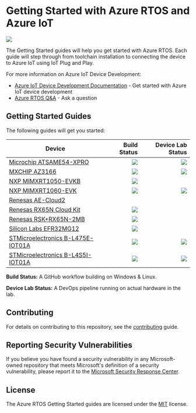 # Getting Started with Azure RTOS and Azure IoT

![](https://github.com/azure-rtos/getting-started/workflows/Markdown%20links/badge.svg)

The Getting Started guides will help you get started with Azure RTOS. Each guide will step through from toolchain installation to connecting the device to Azure IoT using IoT Plug and Play.

For more information on Azure IoT Device Development:
* [Azure IoT Device Development Documentation](https://docs.microsoft.com/azure/iot-develop) - Get started with Azure IoT device development
* [Azure RTOS Q&A](https://aka.ms/QnA/azure-rtos) - Ask a question

## Getting Started Guides

The following guides will get you started:

|Device|Build Status|Device Lab Status|
|---|--:|--:|
|[Microchip ATSAME54-XPRO](Microchip/ATSAME54-XPRO)|![](https://github.com/azure-rtos/getting-started/workflows/ATSAME54-XPRO/badge.svg)|![](https://expresslogic.visualstudio.com/DeviceLab%20AzureRTOS%20GSG/_apis/build/status/azure-rtos.getting-started.microchip.atsame54xpro?repoName=azure-rtos%2Fgetting-started&branchName=master)|
|[MXCHIP AZ3166](MXChip/AZ3166)|![](https://github.com/azure-rtos/getting-started/workflows/AZ3166/badge.svg)|![](https://expresslogic.visualstudio.com/DeviceLab%20AzureRTOS%20GSG/_apis/build/status/azure-rtos.getting-started.mxchip.az3166?repoName=azure-rtos%2Fgetting-started&branchName=master)|
|[NXP MIMXRT1050-EVKB](NXP/MIMXRT1050-EVKB)|![](https://github.com/azure-rtos/getting-started/workflows/MIMXRT1050-EVKB/badge.svg)||
|[NXP MIMXRT1060-EVK](NXP/MIMXRT1060-EVK)|![](https://github.com/azure-rtos/getting-started/workflows/MIMXRT1060-EVK/badge.svg)|![](https://expresslogic.visualstudio.com/DeviceLab%20AzureRTOS%20GSG/_apis/build/status/azure-rtos.getting-started.nxp.1060evk?repoName=azure-rtos%2Fgetting-started&branchName=master)|
|[Renesas AE-Cloud2](Renesas/Synergy)|||
|[Renesas RX65N Cloud Kit](Renesas/RX65N_Cloud_Kit)|![](https://github.com/azure-rtos/getting-started/workflows/RX65N-Cloud-Kit/badge.svg)||
|[Renesas RSK+RX65N-2MB](Renesas/RSK_RX65N_2MB)|![](https://github.com/azure-rtos/getting-started/workflows/RSK-RX65N-2MB/badge.svg)||
|[Silicon Labs EFR32MG12](SiliconLabs/EFR32MG12)|![](https://github.com/azure-rtos/getting-started/workflows/EFR32MG12/badge.svg)||
|[STMicroelectronics B-L475E-IOT01A](STMicroelectronics/STM32L4_L4+)|![](https://github.com/azure-rtos/getting-started/workflows/STM32L4_L4+/badge.svg)|![](https://expresslogic.visualstudio.com/DeviceLab%20AzureRTOS%20GSG/_apis/build/status/azure-rtos.getting-started.stm.l475?repoName=azure-rtos%2Fgetting-started&branchName=master)|
|[STMicroelectronics B-L4S5I-IOT01A](STMicroelectronics/STM32L4_L4+)|![](https://github.com/azure-rtos/getting-started/workflows/STM32L4_L4+/badge.svg)|![](https://expresslogic.visualstudio.com/DeviceLab%20AzureRTOS%20GSG/_apis/build/status/azure-rtos.getting-started.stm.l4s5?repoName=azure-rtos%2Fgetting-started&branchName=master)|

**Build Status:** A GitHub workflow building on Windows & Linux.

**Device Lab Status:** A DevOps pipeline running on actual hardware in the lab.

## Contributing

For details on contributing to this repository, see the [contributing](CONTRIBUTING.md) guide.

## Reporting Security Vulnerabilities

If you believe you have found a security vulnerability in any Microsoft-owned repository that meets Microsoft's definition of a security vulnerability, please report it to the [Microsoft Security Response Center](SECURITY.md).

## License

The Azure RTOS Getting Started guides are licensed under the [MIT](LICENSE.txt) license.
